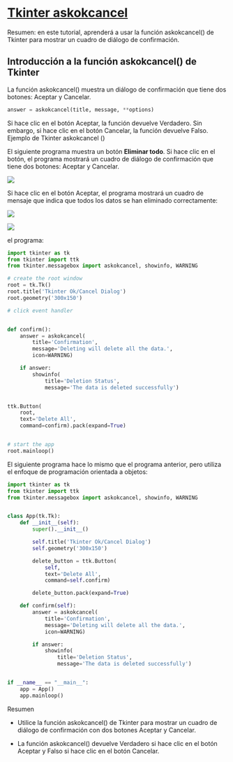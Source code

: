 # [Tkinter askokcancel]()

Resumen: en este tutorial, aprenderá a usar la función askokcancel() de Tkinter para mostrar un cuadro de diálogo de confirmación.

## Introducción a la función askokcancel() de Tkinter

La función askokcancel() muestra un diálogo de confirmación que tiene dos botones: Aceptar y Cancelar.

```python
answer = askokcancel(title, message, **options)
```

Si hace clic en el botón Aceptar, la función devuelve Verdadero. Sin embargo, si hace clic en el botón Cancelar, la función devuelve Falso.
Ejemplo de Tkinter askokcancel ()

El siguiente programa muestra un botón **Eliminar todo**. Si hace clic en el botón, el programa mostrará un cuadro de diálogo de confirmación que tiene dos botones: Aceptar y Cancelar.

![](Tkinter-askokcancel-example.png)

Si hace clic en el botón Aceptar, el programa mostrará un cuadro de mensaje que indica que todos los datos se han eliminado correctamente:

![](Tkinter-askokcancel-dialog.png)

![](Tkinter-askokcancel-messagebox.png)

el programa:

```python
import tkinter as tk
from tkinter import ttk
from tkinter.messagebox import askokcancel, showinfo, WARNING

# create the root window
root = tk.Tk()
root.title('Tkinter Ok/Cancel Dialog')
root.geometry('300x150')

# click event handler


def confirm():
    answer = askokcancel(
        title='Confirmation',
        message='Deleting will delete all the data.',
        icon=WARNING)

    if answer:
        showinfo(
            title='Deletion Status',
            message='The data is deleted successfully')


ttk.Button(
    root,
    text='Delete All',
    command=confirm).pack(expand=True)


# start the app
root.mainloop()

```

El siguiente programa hace lo mismo que el programa anterior, pero utiliza el enfoque de programación orientada a objetos:

```python
import tkinter as tk
from tkinter import ttk
from tkinter.messagebox import askokcancel, showinfo, WARNING


class App(tk.Tk):
    def __init__(self):
        super().__init__()

        self.title('Tkinter Ok/Cancel Dialog')
        self.geometry('300x150')

        delete_button = ttk.Button(
            self,
            text='Delete All',
            command=self.confirm)

        delete_button.pack(expand=True)

    def confirm(self):
        answer = askokcancel(
            title='Confirmation',
            message='Deleting will delete all the data.',
            icon=WARNING)

        if answer:
            showinfo(
                title='Deletion Status',
                message='The data is deleted successfully')


if __name__ == "__main__":
    app = App()
    app.mainloop()
```


Resumen

- Utilice la función askokcancel() de Tkinter para mostrar un cuadro de diálogo de confirmación con dos botones Aceptar y Cancelar.

- La función askokcancel() devuelve Verdadero si hace clic en el botón Aceptar y Falso si hace clic en el botón Cancelar.

